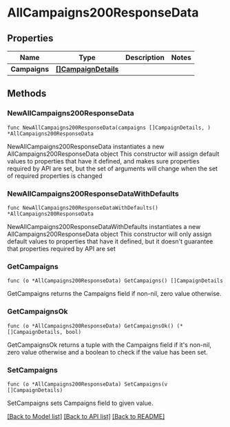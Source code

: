# AllCampaigns200ResponseData

## Properties

Name | Type | Description | Notes
------------ | ------------- | ------------- | -------------
**Campaigns** | [**[]CampaignDetails**](CampaignDetails.md) |  | 

## Methods

### NewAllCampaigns200ResponseData

`func NewAllCampaigns200ResponseData(campaigns []CampaignDetails, ) *AllCampaigns200ResponseData`

NewAllCampaigns200ResponseData instantiates a new AllCampaigns200ResponseData object
This constructor will assign default values to properties that have it defined,
and makes sure properties required by API are set, but the set of arguments
will change when the set of required properties is changed

### NewAllCampaigns200ResponseDataWithDefaults

`func NewAllCampaigns200ResponseDataWithDefaults() *AllCampaigns200ResponseData`

NewAllCampaigns200ResponseDataWithDefaults instantiates a new AllCampaigns200ResponseData object
This constructor will only assign default values to properties that have it defined,
but it doesn't guarantee that properties required by API are set

### GetCampaigns

`func (o *AllCampaigns200ResponseData) GetCampaigns() []CampaignDetails`

GetCampaigns returns the Campaigns field if non-nil, zero value otherwise.

### GetCampaignsOk

`func (o *AllCampaigns200ResponseData) GetCampaignsOk() (*[]CampaignDetails, bool)`

GetCampaignsOk returns a tuple with the Campaigns field if it's non-nil, zero value otherwise
and a boolean to check if the value has been set.

### SetCampaigns

`func (o *AllCampaigns200ResponseData) SetCampaigns(v []CampaignDetails)`

SetCampaigns sets Campaigns field to given value.



[[Back to Model list]](../README.md#documentation-for-models) [[Back to API list]](../README.md#documentation-for-api-endpoints) [[Back to README]](../README.md)


